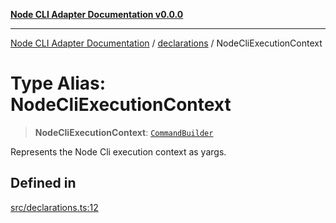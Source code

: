 [**Node CLI Adapter Documentation v0.0.0**](../../README.md)

***

[Node CLI Adapter Documentation](../../modules.md) / [declarations](../README.md) / NodeCliExecutionContext

# Type Alias: NodeCliExecutionContext

> **NodeCliExecutionContext**: [`CommandBuilder`](CommandBuilder.md)

Represents the Node Cli execution context as yargs.

## Defined in

[src/declarations.ts:12](https://github.com/stonemjs/node-cli-adapter/blob/51fcc01bbd0eb589538cce80e62e720559e5481a/src/declarations.ts#L12)
